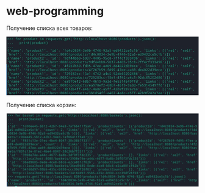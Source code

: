 # web-programming

Получение списка всех товаров:

![](https://raw.githubusercontent.com/tolyan3212/web-programming/main/screenshots/1.jpg)

Получение списка корзин:

![](https://raw.githubusercontent.com/tolyan3212/web-programming/main/screenshots/2.jpg)
